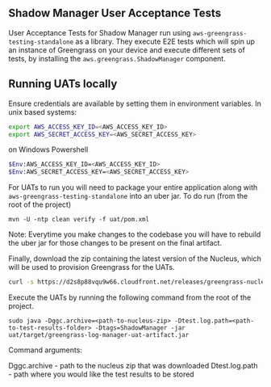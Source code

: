 ## Shadow Manager User Acceptance Tests
User Acceptance Tests for Shadow Manager run using `aws-greengrass-testing-standalone` as a library. They execute E2E
tests which will spin up an instance of Greengrass on your device and execute different sets of tests, by installing
the `aws.greengrass.ShadowManager` component.

## Running UATs locally

Ensure credentials are available by setting them in environment variables. In unix based systems:

```bash
export AWS_ACCESS_KEY_ID=<AWS_ACCESS_KEY_ID>
export AWS_SECRET_ACCESS_KEY=<AWS_SECRET_ACCESS_KEY>
```

on Windows Powershell

```bash
$Env:AWS_ACCESS_KEY_ID=<AWS_ACCESS_KEY_ID>
$Env:AWS_SECRET_ACCESS_KEY=<AWS_SECRET_ACCESS_KEY>
```

For UATs to run you will need to package your entire application along with `aws-greengrass-testing-standalone` into
an uber jar. To do run (from the root of the project)

```
mvn -U -ntp clean verify -f uat/pom.xml
```

Note: Everytime you make changes to the codebase you will have to rebuild the uber jar for those changes to be present
on the final artifact.

Finally, download the zip containing the latest version of the Nucleus, which will be used to provision Greengrass for
the UATs.

```bash
curl -s https://d2s8p88vqu9w66.cloudfront.net/releases/greengrass-nucleus-latest.zip > greengrass-nucleus-latest.zip
```

Execute the UATs by running the following command from the root of the project.

```
sudo java -Dggc.archive=<path-to-nucleus-zip> -Dtest.log.path=<path-to-test-results-folder> -Dtags=ShadowManager -jar uat/target/greengrass-log-manager-uat-artifact.jar
```

Command arguments:

Dggc.archive - path to the nucleus zip that was downloaded
Dtest.log.path - path where you would like the test results to be stored 